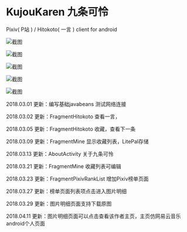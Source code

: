 # KujouKaren 九条可怜

Pixiv( P站 ) / Hitokoto( 一言 ) client for android

![截图](https://github.com/CeuiLiSA/images/blob/master/Screenshot_1523181515.png)

![截图](https://github.com/CeuiLiSA/images/blob/master/Screenshot_1523458130.png)

![截图](https://github.com/CeuiLiSA/images/blob/master/Screenshot_1523458144.png)

![截图](https://github.com/CeuiLiSA/images/blob/master/Screenshot_1523458163.png)

![截图](https://github.com/CeuiLiSA/images/blob/master/Screenshot_1523458176.png)

2018.03.01 更新：编写基础javabeans 测试网络连接

2018.03.02 更新：FragmentHitokoto 查看一言，

2018.03.05 更新：FragmentHitokoto 收藏，查看下一条

2018.03.09 更新：FragmentMine 显示收藏列表，LitePal存储

2018.03.13 更新：AboutActivity 关于九条可怜

2018.03.21 更新：FragmentMine 收藏列表可编辑

2018.03.23 更新：FragmentPixivRankList 增加Pixiv榜单页面

2018.03.27 更新：榜单页面列表项点击进入图片明细

2018.03.29 更新：图片明细页面支持下载原图

2018.04.11 更新：图片明细页面可以点击查看该作者主页，主页仿网易云音乐android个人页面
